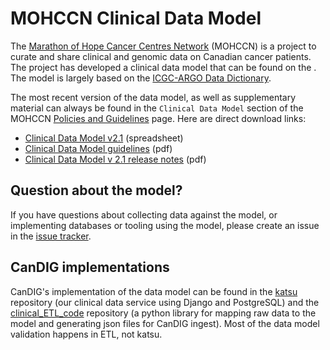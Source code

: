 # MOHCCN Clinical Data Model

The [Marathon of Hope Cancer Centres Network](https://www.marathonofhopecancercentres.ca/) (MOHCCN) is a project to curate and share clinical and genomic data on Canadian cancer patients. The project has developed a clinical data model that can be found on the . The model is largely based on the [ICGC-ARGO Data Dictionary](https://docs.icgc-argo.org/dictionary). 

The most recent version of the data model, as well as supplementary material can always be found in the `Clinical Data Model` section of the MOHCCN [Policies and Guidelines](https://www.marathonofhopecancercentres.ca/researcher-hub/policies-and-guidelines) page. Here are direct download links:

* [Clinical Data Model v2.1](https://www.marathonofhopecancercentres.ca/docs/default-source/policies-and-guidelines/clinical-data-model-v2.1/mohccn-clinical-data-model-v2.1_sep2023.xlsx?Status=Master&sfvrsn=611ca335_3) (spreadsheet)
* [Clinical Data Model guidelines](https://www.marathonofhopecancercentres.ca/docs/default-source/policies-and-guidelines/clinical-data-model-v2.1/mohccn-clinical-data-model-v2-guideline_6jun22.pdf?Status=Master&sfvrsn=cdd99e50_3) (pdf)
* [Clinical Data Model v 2.1 release notes](https://www.marathonofhopecancercentres.ca/docs/default-source/policies-and-guidelines/clinical-data-model-v2.1/mohccn-clinical-data-model-release-notes_sep2023.pdf?Status=Master&sfvrsn=19ece028_3) (pdf)

## Question about the model?

If you have questions about collecting data against the model, or implementing databases or tooling using the model, please create an issue in the [issue tracker](https://github.com/CanDIG/MOHCCN_clinical_data_model/issues). 

## CanDIG implementations

CanDIG's implementation of the data model can be found in the [katsu](https://github.com/CanDIG/katsu) repository (our clinical data service using Django and PostgreSQL) and the [clinical_ETL_code](https://github.com/CanDIG/clinical_ETL_code) repository (a python library for mapping raw data to the model and generating json files for CanDIG ingest). Most of the data model validation happens in ETL, not katsu. 



